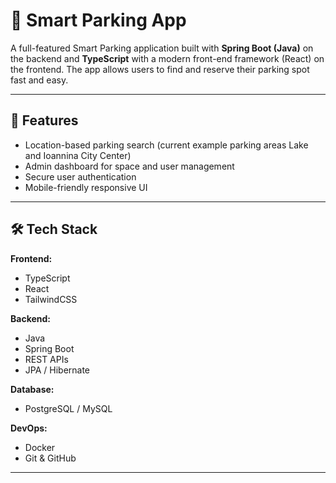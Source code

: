 # 🚗 Smart Parking App

A full-featured Smart Parking application built with **Spring Boot (Java)** on the backend and **TypeScript** with a modern front-end framework (React) on the frontend. The app allows users to find and reserve their parking spot fast and easy.

---

## 🧩 Features

- Location-based parking search (current example parking areas Lake and Ioannina City Center)
- Admin dashboard for space and user management
- Secure user authentication
- Mobile-friendly responsive UI

---

## 🛠 Tech Stack

**Frontend:**
- TypeScript
- React
- TailwindCSS

**Backend:**
- Java
- Spring Boot
- REST APIs
- JPA / Hibernate

**Database:**
- PostgreSQL / MySQL

**DevOps:**
- Docker
- Git & GitHub

---


